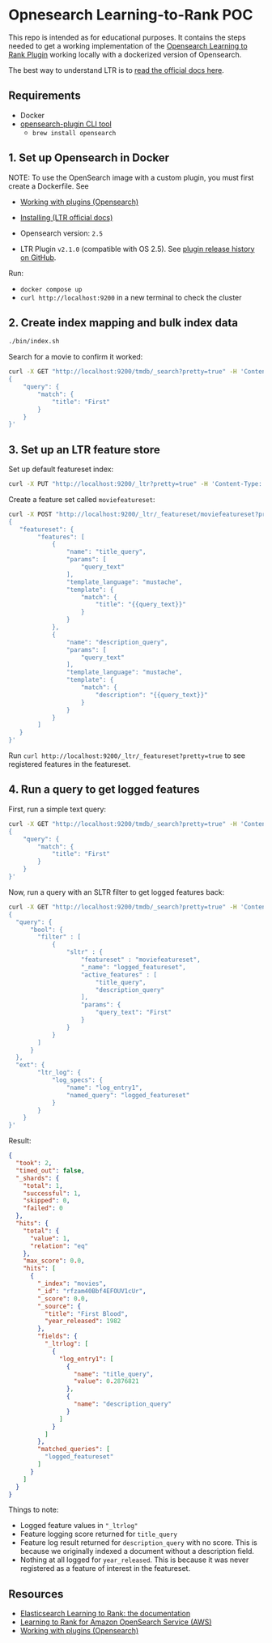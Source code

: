 # Opnesearch Learning-to-Rank POC

This repo is intended as for educational purposes. It contains the steps needed to get a working implementation of the
[Opensearch Learning to Rank Plugin](https://github.com/o19s/elasticsearch-learning-to-rank) working locally with a dockerized version of Opensearch.

The best way to understand LTR is to [read the official docs here](https://elasticsearch-learning-to-rank.readthedocs.io/en/latest/index.html).

## Requirements
- Docker
- [opensearch-plugin CLI tool](https://opensearch.org/docs/latest/install-and-configure/plugins/)
    - `brew install opensearch`

## 1. Set up Opensearch in Docker

NOTE: To use the OpenSearch image with a custom plugin, you must first create a Dockerfile. See 
- [Working with plugins (Opensearch)](https://opensearch.org/docs/latest/install-and-configure/install-opensearch/docker#working-with-plugins)
- [Installing (LTR official docs)](https://elasticsearch-learning-to-rank.readthedocs.io/en/latest/index.html#installing)

- Opensearch version: `2.5`
- LTR Plugin `v2.1.0` (compatible with OS 2.5). See [plugin release history on GitHub](https://github.com/opensearch-project/opensearch-learning-to-rank-base/releases).

Run:
- `docker compose up`
- `curl http://localhost:9200` in a new terminal to check the cluster

## 2. Create index mapping and bulk index data

```sh
./bin/index.sh
```

Search for a movie to confirm it worked:

```sh
curl -X GET "http://localhost:9200/tmdb/_search?pretty=true" -H 'Content-Type: application/json' -d'
{
    "query": {
        "match": {
            "title": "First"
        }
    }
}'
```

## 3. Set up an LTR feature store

Set up default featureset index:
```sh
curl -X PUT "http://localhost:9200/_ltr?pretty=true" -H 'Content-Type: application/json'
```

Create a feature set called `moviefeatureset`:
```sh
curl -X POST "http://localhost:9200/_ltr/_featureset/moviefeatureset?pretty=true" -H 'Content-Type: application/json' -d'
{
   "featureset": {
        "features": [
            {
                "name": "title_query",
                "params": [
                    "query_text"
                ],
                "template_language": "mustache",
                "template": {
                    "match": {
                        "title": "{{query_text}}"
                    }
                }
            },
            {
                "name": "description_query",
                "params": [
                    "query_text"
                ],
                "template_language": "mustache",
                "template": {
                    "match": {
                        "description": "{{query_text}}"
                    }
                }
            }
        ]
   }
}'
```

Run `curl http://localhost:9200/_ltr/_featureset?pretty=true` to see registered features in the featureset.

## 4. Run a query to get logged features

First, run a simple text query:
```sh
curl -X GET "http://localhost:9200/tmdb/_search?pretty=true" -H 'Content-Type: application/json' -d'
{
    "query": {
        "match": {
            "title": "First"
        }
    }
}'
```

Now, run a query with an SLTR filter to get logged features back:
```sh
curl -X GET "http://localhost:9200/tmdb/_search?pretty=true" -H 'Content-Type: application/json' -d'
{
  "query": {
      "bool": {
        "filter" : [
            {
                "sltr" : {
                    "featureset" : "moviefeatureset",
                    "_name": "logged_featureset",
                    "active_features" : [ 
                        "title_query",
                        "description_query"
                    ],
                    "params": {
                        "query_text": "First"
                    }
                }
            }
        ]
      }
  },
  "ext": {
        "ltr_log": {
            "log_specs": {
                "name": "log_entry1",
                "named_query": "logged_featureset"
            }
        }
    }
}'
```

Result:
```json
{
  "took": 2,
  "timed_out": false,
  "_shards": {
    "total": 1,
    "successful": 1,
    "skipped": 0,
    "failed": 0
  },
  "hits": {
    "total": {
      "value": 1,
      "relation": "eq"
    },
    "max_score": 0.0,
    "hits": [
      {
        "_index": "movies",
        "_id": "rfzam40Bbf4EFOUV1cUr",
        "_score": 0.0,
        "_source": {
          "title": "First Blood",
          "year_released": 1982
        },
        "fields": {
          "_ltrlog": [
            {
              "log_entry1": [
                {
                  "name": "title_query",
                  "value": 0.2876821
                },
                {
                  "name": "description_query"
                }
              ]
            }
          ]
        },
        "matched_queries": [
          "logged_featureset"
        ]
      }
    ]
  }
}
```

Things to note:
- Logged feature values in `"_ltrlog"`
- Feature logging score returned for `title_query`
- Feature log result returned for `description_query` with no score. This is because we originally indexed a document without a description field.
- Nothing at all logged for `year_released`. This is because it was never registered as a feature of interest in the featureset.

## Resources
- [Elasticsearch Learning to Rank: the documentation](https://elasticsearch-learning-to-rank.readthedocs.io/en/latest/index.html)
- [Learning to Rank for Amazon OpenSearch Service (AWS)](https://docs.aws.amazon.com/opensearch-service/latest/developerguide/learning-to-rank.html)
- [Working with plugins (Opensearch)](https://opensearch.org/docs/latest/install-and-configure/install-opensearch/docker#working-with-plugins)
